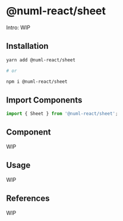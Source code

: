 # @numl-react/sheet

Intro: WIP

## Installation

```sh
yarn add @numl-react/sheet

# or

npm i @numl-react/sheet
```

## Import Components

```jsx
import { Sheet } from '@numl-react/sheet';
```

## Component

WIP

## Usage

WIP

## References

WIP
